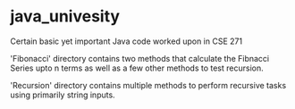 # java_univesity
Certain basic yet important Java code worked upon in CSE 271

'Fibonacci' directory contains two methods that calculate the Fibnacci Series upto n terms as well as a few other methods to test recursion.

'Recursion' directory contains multiple methods to perform recursive tasks using primarily string inputs.
